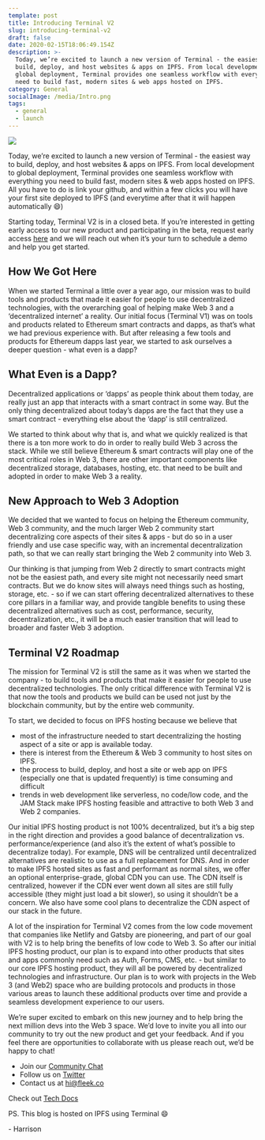 ```yaml
---
template: post
title: Introducing Terminal V2
slug: introducing-terminal-v2
draft: false
date: 2020-02-15T18:06:49.154Z
description: >-
  Today, we’re excited to launch a new version of Terminal - the easiest way to
  build, deploy, and host websites & apps on IPFS. From local development to
  global deployment, Terminal provides one seamless workflow with everything you
  need to build fast, modern sites & web apps hosted on IPFS.
category: General
socialImage: /media/Intro.png 
tags:
  - general
  - launch
---
```

![](/media/Intro.png)

Today, we’re excited to launch a new version of Terminal - the easiest way to build, deploy, and host websites & apps on IPFS. From local development to global deployment, Terminal provides one seamless workflow with everything you need to build fast, modern sites & web apps hosted on IPFS. All you have to do is link your github, and within a few clicks you will have your first site deployed to IPFS (and everytime after that it will happen automatically 😄)

Starting today, Terminal V2 is in a closed beta. If you’re interested in getting early access to our new product and participating in the beta, request early access [here](https://terminalbeta.typeform.com/to/kionHH) and we will reach out when it’s your turn to schedule a demo and help you get started.

## How We Got Here

When we started Terminal a little over a year ago, our mission was to build tools and products that made it easier for people to use decentralized technologies, with the overarching goal of helping make Web 3 and a ‘decentralized internet’ a reality. Our initial focus (Terminal V1) was on tools and products related to Ethereum smart contracts and dapps, as that’s what we had previous experience with. But after releasing a few tools and products for Ethereum dapps last year, we started to ask ourselves a deeper question - what even is a dapp?

## What Even is a Dapp?

Decentralized applications or ‘dapps’ as people think about them today, are really just an app that interacts with a smart contract in some way. But the only thing decentralized about today’s dapps are the fact that they use a smart contract - everything else about the ‘dapp’ is still centralized.

We started to think about why that is, and what we quickly realized is that there is a ton more work to do in order to really build Web 3 across the stack. While we still believe Ethereum & smart contracts will play one of the most critical roles in Web 3, there are other important components like decentralized storage, databases, hosting, etc. that need to be built and adopted in order to make Web 3 a reality.

## New Approach to Web 3 Adoption

We decided that we wanted to focus on helping the Ethereum community, Web 3 community, and the much larger Web 2 community start decentralizing core aspects of their sites & apps - but do so in a user friendly and use case specific way, with an incremental decentralization path, so that we can really start bringing the Web 2 community into Web 3.

Our thinking is that jumping from Web 2 directly to smart contracts might not be the easiest path, and every site might not necessarily need smart contracts. But we do know sites will always need things such as hosting, storage, etc. - so if we can start offering decentralized alternatives to these core pillars in a familiar way, and provide tangible benefits to using these decentralized alternatives such as cost, performance, security, decentralization, etc., it will be a much easier transition that will lead to broader and faster Web 3 adoption.

## Terminal V2 Roadmap

The mission for Terminal V2 is still the same as it was when we started the company - to build tools and products that make it easier for people to use decentralized technologies. The only critical difference with Terminal V2 is that now the tools and products we build can be used not just by the blockchain community, but by the entire web community.

To start, we decided to focus on IPFS hosting because we believe that

* most of the infrastructure needed to start decentralizing the hosting aspect of a site or app is available today.
* there is interest from the Ethereum & Web 3 community to host sites on IPFS.
* the process to build, deploy, and host a site or web app on IPFS (especially one that is updated frequently) is time consuming and difficult
* trends in web development like serverless, no code/low code, and the JAM Stack make IPFS hosting feasible and attractive to both Web 3 and Web 2 companies.

Our initial IPFS hosting product is not 100% decentralized, but it’s a big step in the right direction and provides a good balance of decentralization vs. performance/experience (and also it’s the extent of what’s possible to decentralize today). For example, DNS will be centralized until decentralized alternatives are realistic to use as a full replacement for DNS. And in order to make IPFS hosted sites as fast and performant as normal sites, we offer an optional enterprise-grade, global CDN you can use. The CDN itself is centralized, however if the CDN ever went down all sites are still fully accessible (they might just load a bit slower), so using it shouldn’t be a concern. We also have some cool plans to decentralize the CDN aspect of our stack in the future.

A lot of the inspiration for Terminal V2 comes from the low code movement that companies like Netlify and Gatsby are pioneering, and part of our goal with V2 is to help bring the benefits of low code to Web 3. So after our initial IPFS hosting product, our plan is to expand into other products that sites and apps commonly need such as Auth, Forms, CMS, etc. - but similar to our core IPFS hosting product, they will all be powered by decentralized technologies and infrastructure. Our plan is to work with projects in the Web 3 (and Web2) space who are building protocols and products in those various areas to launch these additional products over time and provide a seamless development experience to our users.

We’re super excited to embark on this new journey and to help bring the next million devs into the Web 3 space. We’d love to invite you all into our community to try out the new product and get your feedback. And if you feel there are opportunities to collaborate with us please reach out, we’d be happy to chat!

* Join our [Community Chat](https://join.slack.com/t/fleek-public/shared_invite/zt-bxna7y1d-PbVdut4rgHt5jM6Zjg9g9A)
* Follow us on [Twitter](https://twitter.com/FleekHQ) 
* Contact us at hi@fleek.co 

Check out [Tech Docs](https://docs.fleek.co/)

PS. This blog is hosted on IPFS using Terminal 😄

\- Harrison
